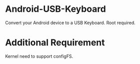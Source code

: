 # Android-USB-Keyboard
Convert your Android device to a USB Keyboard. Root required.
# Additional Requirement
Kernel need to support configFS.

